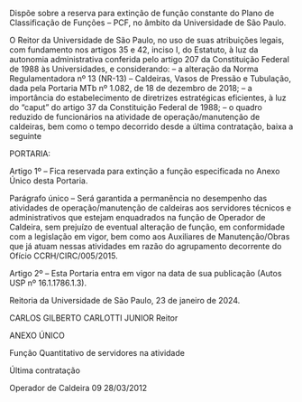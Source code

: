 Dispõe sobre a reserva para extinção de função constante do Plano de Classificação de Funções – PCF, no âmbito da Universidade de São Paulo.

O Reitor da Universidade de São Paulo, no uso de suas atribuições legais, com fundamento nos artigos 35 e 42, inciso I, do Estatuto, à luz da autonomia administrativa conferida pelo artigo 207 da Constituição Federal de 1988 às Universidades, e considerando:
– a alteração da Norma Regulamentadora nº 13 (NR-13) – Caldeiras, Vasos de Pressão e Tubulação, dada pela Portaria MTb nº 1.082, de 18 de dezembro de 2018;
– a importância do estabelecimento de diretrizes estratégicas eficientes, à luz do “caput” do artigo 37 da Constituição Federal de 1988;
– o quadro reduzido de funcionários na atividade de operação/manutenção de caldeiras, bem como o tempo decorrido desde a última contratação, baixa a seguinte

PORTARIA:

Artigo 1º – Fica reservada para extinção a função especificada no Anexo Único desta Portaria.

Parágrafo único – Será garantida a permanência no desempenho das atividades de operação/manutenção de caldeiras aos servidores técnicos e administrativos que estejam enquadrados na função de Operador de Caldeira, sem prejuízo de eventual alteração de função, em conformidade com a legislação em vigor, bem como aos Auxiliares de Manutenção/Obras que já atuam nessas atividades em razão do agrupamento decorrente do Ofício CCRH/CIRC/005/2015.

Artigo 2º – Esta Portaria entra em vigor na data de sua publicação (Autos USP nº 16.1.1786.1.3).

Reitoria da Universidade de São Paulo, 23 de janeiro de 2024.

CARLOS GILBERTO CARLOTTI JUNIOR
Reitor

ANEXO ÚNICO

Função	 Quantitativo de servidores na atividade
 

 Última contratação
 

Operador de Caldeira	09	28/03/2012